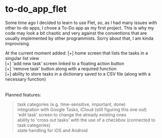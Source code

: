 # to-do_app_flet

Some time ago I decided to learn to use Flet, so, as I had many issues with other to-do apps, I chose a To-Do app as my first project. This is why my code may look a bit chaotic and very against the conventions that are usually implemented by other programmists. Sorry about that, I am kinda improvising.

At the current moment added:
  [+] home screen that lists the tasks in a singular list view <br>
  [+] 'add new task' screen linked to a floating action button <br>
  [+] 'remove task' button along with a required function <br>
  [+] ability to store tasks in a dictionary saved to a CSV file (along with a necessary function) <br>
<br>
<br>
Planned features:
  > task categories (e.g. time-sensitive, important, done) <br>
  > integration with Google Tasks, iCloud (still figuring this one out) <br>
  > 'edit task' screen to change the already existing ones <br>
  > ability to 'cross out tasks' with the use of a checkbox (connected to task categories) <br>
  > state handling for iOS and Android

